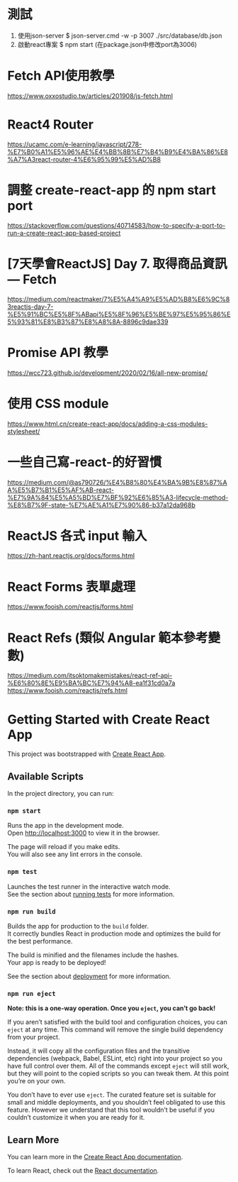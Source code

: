 
# 測試
1. 使用json-server
$  json-server.cmd -w -p 3007 ./src/database/db.json
2. 啟動react專案
$ npm start (在package.json中修改port為3006)

# Fetch API使用教學
https://www.oxxostudio.tw/articles/201908/js-fetch.html

# React4 Router
https://ucamc.com/e-learning/javascript/278-%E7%B0%A1%E5%96%AE%E4%BB%8B%E7%B4%B9%E4%BA%86%E8%A7%A3react-router-4%E6%95%99%E5%AD%B8

# 調整 create-react-app 的 npm start port
https://stackoverflow.com/questions/40714583/how-to-specify-a-port-to-run-a-create-react-app-based-project

# [7天學會ReactJS] Day 7. 取得商品資訊 — Fetch
https://medium.com/reactmaker/7%E5%A4%A9%E5%AD%B8%E6%9C%83reactjs-day-7-%E5%91%BC%E5%8F%ABapi%E5%8F%96%E5%BE%97%E5%95%86%E5%93%81%E8%B3%87%E8%A8%8A-8896c9dae339

# Promise API 教學
https://wcc723.github.io/development/2020/02/16/all-new-promise/

# 使用 CSS module 
https://www.html.cn/create-react-app/docs/adding-a-css-modules-stylesheet/

# 一些自己寫-react-的好習慣
https://medium.com/@as790726/%E4%B8%80%E4%BA%9B%E8%87%AA%E5%B7%B1%E5%AF%AB-react-%E7%9A%84%E5%A5%BD%E7%BF%92%E6%85%A3-lifecycle-method-%E8%B7%9F-state-%E7%AE%A1%E7%90%86-b37a12da968b

# ReactJS 各式 input 輸入
https://zh-hant.reactjs.org/docs/forms.html

# React Forms 表單處理
https://www.fooish.com/reactjs/forms.html

# React Refs (類似 Angular 範本參考變數)
https://medium.com/itsoktomakemistakes/react-ref-api-%E6%80%8E%E9%BA%BC%E7%94%A8-ea1f31cd0a7a
https://www.fooish.com/reactjs/refs.html

# Getting Started with Create React App

This project was bootstrapped with [Create React App](https://github.com/facebook/create-react-app).

## Available Scripts

In the project directory, you can run:

### `npm start`

Runs the app in the development mode.\
Open [http://localhost:3000](http://localhost:3000) to view it in the browser.

The page will reload if you make edits.\
You will also see any lint errors in the console.

### `npm test`

Launches the test runner in the interactive watch mode.\
See the section about [running tests](https://facebook.github.io/create-react-app/docs/running-tests) for more information.

### `npm run build`

Builds the app for production to the `build` folder.\
It correctly bundles React in production mode and optimizes the build for the best performance.

The build is minified and the filenames include the hashes.\
Your app is ready to be deployed!

See the section about [deployment](https://facebook.github.io/create-react-app/docs/deployment) for more information.

### `npm run eject`

**Note: this is a one-way operation. Once you `eject`, you can’t go back!**

If you aren’t satisfied with the build tool and configuration choices, you can `eject` at any time. This command will remove the single build dependency from your project.

Instead, it will copy all the configuration files and the transitive dependencies (webpack, Babel, ESLint, etc) right into your project so you have full control over them. All of the commands except `eject` will still work, but they will point to the copied scripts so you can tweak them. At this point you’re on your own.

You don’t have to ever use `eject`. The curated feature set is suitable for small and middle deployments, and you shouldn’t feel obligated to use this feature. However we understand that this tool wouldn’t be useful if you couldn’t customize it when you are ready for it.

## Learn More

You can learn more in the [Create React App documentation](https://facebook.github.io/create-react-app/docs/getting-started).

To learn React, check out the [React documentation](https://reactjs.org/).
